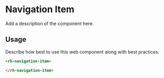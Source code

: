 # Navigation Item
Add a description of the component here.

## Usage
Describe how best to use this web component along with best practices.

```html
<rh-navigation-item>

</rh-navigation-item>
```
